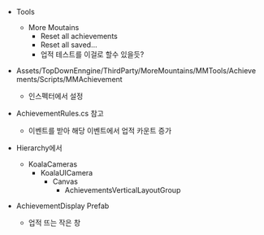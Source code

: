 - Tools
	- More Moutains
		- Reset all achievements
		- Reset all saved...
		- 업적 테스트를 이걸로 할수 있을듯?
- Assets/TopDownEnngine/ThirdParty/MoreMountains/MMTools/Achievements/Scripts/MMAchievement
	-  인스펙터에서 설정
- AchievementRules.cs 참고
	- 이벤트를 받아 해당 이벤트에서 업적 카운트 증가
- Hierarchy에서
	- KoalaCameras
		- KoalaUICamera
			- Canvas
				- AchievementsVerticalLayoutGroup
					
- AchievementDisplay Prefab
	- 업적 뜨는 작은 창